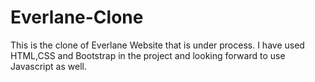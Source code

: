 # Everlane-Clone

This is the clone of Everlane Website that is under process. 
I have used HTML,CSS and Bootstrap in the project and looking forward to use Javascript as well.
